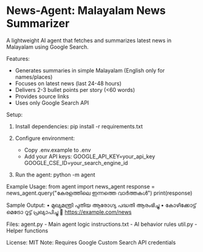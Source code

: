 News-Agent: Malayalam News Summarizer
====================================

A lightweight AI agent that fetches and summarizes latest news in Malayalam using Google Search.

Features:
- Generates summaries in simple Malayalam (English only for names/places)
- Focuses on latest news (last 24-48 hours)
- Delivers 2-3 bullet points per story (<60 words)
- Provides source links
- Uses only Google Search API

Setup:
1. Install dependencies:
   pip install -r requirements.txt

2. Configure environment:
   - Copy .env.example to .env
   - Add your API keys:
     GOOGLE_API_KEY=your_api_key
     GOOGLE_CSE_ID=your_search_engine_id

3. Run the agent:
   python -m agent

Example Usage:
from agent import news_agent
response = news_agent.query("കേരളത്തിലെ ഇന്നത്തെ വാർത്തകൾ")
print(response)

Sample Output:
• മുഖ്യമന്ത്രി പുതിയ ആരോഗ്യ പദ്ധതി ആരംഭിച്ചു
• കോഴിക്കോട്ട് മെട്രോ റൂട്ട് പ്രഖ്യാപിച്ചു
🔗 https://example.com/news

Files:
agent.py - Main agent logic
instructions.txt - AI behavior rules
util.py - Helper functions

License: MIT
Note: Requires Google Custom Search API credentials
